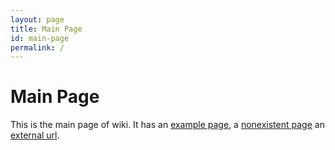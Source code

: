 ```yaml
---
layout: page
title: Main Page
id: main-page
permalink: /
---
```


# Main Page

This is the main page of wiki. It has an [example page](/_wiki/example.md), a [nonexistent page](/_wiki/nonexistent.md) an [external url](https://example.com).

<style>
  .wrapper {
    max-width: 46em;
  }
</style>
